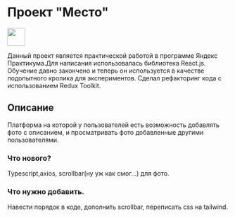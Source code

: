 # Проект "Место"
 <img style='height:40px' src='https://img.icons8.com/?size=1x&id=jD-fJzVguBmw&format=png'/>


Данный проект является практической работой в программе Яндекс Практикума.Для написания использовалась библиотека React.js. Обучение давно закончено и теперь он используется в качестве подопытного кролика для экспериментов. Сделал рефакторинг кода с использованием Redux Toolkit.

## Описание

Платформа на которой у пользователей есть возможность добавлять фото с описанием, и просматривать фото добавленные другими пользователями.

### Что нового?
Typescript,axios, scrollbar(ну уж как смог...) для фото.

### Что нужно добавить.

Навести порядок в коде, дополнить scrollbar, переписать сss на tailwind.